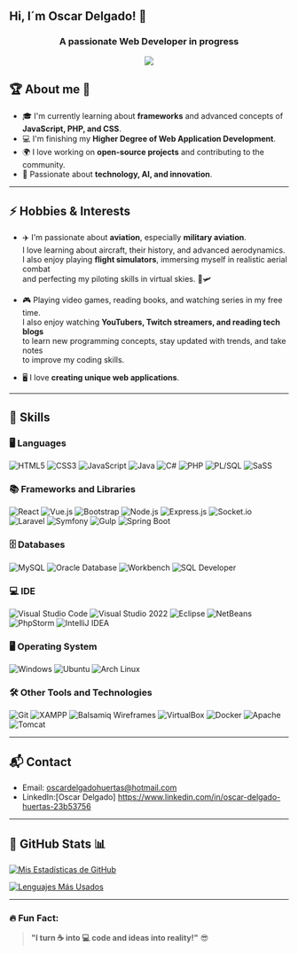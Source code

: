 ## Hi, I´m Oscar Delgado! 👋

<h3 align="center">A passionate Web Developer in progress</h3>

<p align="center">
  <img src="https://readme-typing-svg.demolab.com?font=Fira+Code&size=18&duration=3000&pause=1000&color=00C896&center=true&vCenter=true&width=500&lines=Full-Stack+Developer;Always+Learning+New+Technologies;Lover+of+Code+%26+Open+Source;Building+Awesome+Projects!">
</p>

## 🏆 About me 🚀
- 🎓 I'm currently learning about **frameworks** and advanced concepts of **JavaScript, PHP, and CSS**.
- 💻 I'm finishing my **Higher Degree of Web Application Development**.
- 🌍 I love working on **open-source projects** and contributing to the community.
- 🚀 Passionate about **technology, AI, and innovation**.

---

## ⚡ Hobbies & Interests
- ✈️ I'm passionate about **aviation**, especially **military aviation**.  
  I love learning about aircraft, their history, and advanced aerodynamics.  
  I also enjoy playing **flight simulators**, immersing myself in realistic aerial combat  
  and perfecting my piloting skills in virtual skies. 🚀🛩️  

- 🎮 Playing video games, reading books, and watching series in my free time.  
  I also enjoy watching **YouTubers, Twitch streamers, and reading tech blogs**  
  to learn new programming concepts, stay updated with trends, and take notes  
  to improve my coding skills.

- 🖥️ I love **creating unique web applications**.

---


## 🚀 Skills

### 🖥️ Languages
![HTML5](https://img.shields.io/badge/HTML5-E34F26?style=for-the-badge&logo=html5&logoColor=white)
![CSS3](https://img.shields.io/badge/CSS3-1572B6?style=for-the-badge&logo=css3&logoColor=white)
![JavaScript](https://img.shields.io/badge/JavaScript-F7DF1E?style=for-the-badge&logo=javascript&logoColor=black)
![Java](https://img.shields.io/badge/Java-007396?style=for-the-badge&logo=openjdk&logoColor=white)
![C#](https://img.shields.io/badge/C%23-239120?style=for-the-badge&logo=csharp&logoColor=white)
![PHP](https://img.shields.io/badge/PHP-777BB4?style=for-the-badge&logo=php&logoColor=white)
![PL/SQL](https://img.shields.io/badge/PL%2FSQL-F80000?style=for-the-badge&logo=oracle&logoColor=white)
![SaSS](https://img.shields.io/badge/SaSS-CC6699?style=for-the-badge&logo=sass&logoColor=white)

### 📚 Frameworks and Libraries
![React](https://img.shields.io/badge/React-20232A?style=for-the-badge&logo=react&logoColor=61DAFB)
![Vue.js](https://img.shields.io/badge/Vue.js-4FC08D?style=for-the-badge&logo=vue.js&logoColor=white)
![Bootstrap](https://img.shields.io/badge/Bootstrap-7952B3?style=for-the-badge&logo=bootstrap&logoColor=white)
![Node.js](https://img.shields.io/badge/Node.js-43853D?style=for-the-badge&logo=node.js&logoColor=white)
![Express.js](https://img.shields.io/badge/Express.js-000000?style=for-the-badge&logo=express&logoColor=white)
![Socket.io](https://img.shields.io/badge/Socket.io-010101?style=for-the-badge&logo=socket.io&logoColor=white)
![Laravel](https://img.shields.io/badge/Laravel-FF2D20?style=for-the-badge&logo=laravel&logoColor=white)
![Symfony](https://img.shields.io/badge/Symfony-000000?style=for-the-badge&logo=symfony&logoColor=white)
![Gulp](https://img.shields.io/badge/Gulp-CF4647?style=for-the-badge&logo=gulp&logoColor=white)
![Spring Boot](https://img.shields.io/badge/Spring%20Boot-6DB33F?style=for-the-badge&logo=spring-boot&logoColor=white)


### 🗄️ Databases
![MySQL](https://img.shields.io/badge/MySQL-00000F?style=for-the-badge&logo=mysql&logoColor=white)
![Oracle Database](https://img.shields.io/badge/Oracle_DB-F80000?style=for-the-badge&logo=oracle&logoColor=white)
![Workbench](https://img.shields.io/badge/Workbench-4479A1?style=for-the-badge&logo=mysql&logoColor=white)
![SQL Developer](https://img.shields.io/badge/SQL%20Developer-007396?style=for-the-badge&logo=oracle&logoColor=white)

### 💻 IDE
![Visual Studio Code](https://img.shields.io/badge/VS%20Code-007ACC?style=for-the-badge&logo=visualstudiocode&logoColor=white)
![Visual Studio 2022](https://img.shields.io/badge/Visual%20Studio%202022-5C2D91?style=for-the-badge&logo=visualstudio&logoColor=white)
![Eclipse](https://img.shields.io/badge/Eclipse-2C2255?style=for-the-badge&logo=eclipseide&logoColor=white)
![NetBeans](https://img.shields.io/badge/NetBeans-1B6AC6?style=for-the-badge&logo=apache-netbeans-ide&logoColor=white)
![PhpStorm](https://img.shields.io/badge/PhpStorm-000000?style=for-the-badge&logo=phpstorm&logoColor=white)
![IntelliJ IDEA](https://img.shields.io/badge/IntelliJ_IDEA-000000?style=for-the-badge&logo=intellij-idea&logoColor=white)

### 🖥️ Operating System
![Windows](https://img.shields.io/badge/Windows-0078D6?style=for-the-badge&logo=windows&logoColor=white)
![Ubuntu](https://img.shields.io/badge/Ubuntu-E95420?style=for-the-badge&logo=ubuntu&logoColor=white)
![Arch Linux](https://img.shields.io/badge/Arch_Linux-1793D1?style=for-the-badge&logo=arch-linux&logoColor=white)

### 🛠️ Other Tools and Technologies
![Git](https://img.shields.io/badge/Git-F05032?style=for-the-badge&logo=git&logoColor=white)
![XAMPP](https://img.shields.io/badge/XAMPP-FB7A24?style=for-the-badge&logo=xampp&logoColor=white)
![Balsamiq Wireframes](https://img.shields.io/badge/Balsamiq-800000?style=for-the-badge&logo=balsamiq&logoColor=white)
![VirtualBox](https://img.shields.io/badge/VirtualBox-183A61?style=for-the-badge&logo=virtualbox&logoColor=white)
![Docker](https://img.shields.io/badge/Docker-2496ED?style=for-the-badge&logo=docker&logoColor=white)
![Apache](https://img.shields.io/badge/Apache-D22128?style=for-the-badge&logo=apache&logoColor=white)
![Tomcat](https://img.shields.io/badge/Tomcat-F8DC75?style=for-the-badge&logo=apache-tomcat&logoColor=black)

---

## 📬 Contact
- Email: oscardelgadohuertas@hotmail.com
- LinkedIn:[Oscar Delgado] https://www.linkedin.com/in/oscar-delgado-huertas-23b53756

---

## 🚀 GitHub Stats 📊  
[![Mis Estadísticas de GitHub](https://github-readme-stats.vercel.app/api?username=serporion&show_icons=true&theme=dark)](https://github.com/anuraghazra/github-readme-stats)
<!--
![Estadísticas de GitHub](https://github-readme-stats.vercel.app/api?username=serporion&show_icons=true&theme=radical)

## 🚀 GitHub Stats 📊  
-->

[![Lenguajes Más Usados](https://github-readme-stats.vercel.app/api/top-langs/?username=serporion&layout=compact&theme=dark)](https://github.com/anuraghazra/github-readme-stats)

---

### 🔥 Fun Fact:
> **"I turn ☕ into 💻 code and ideas into reality!"** 😎

